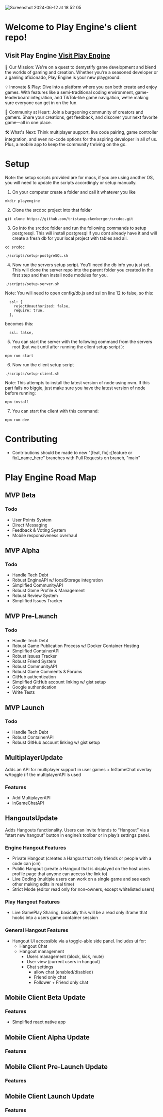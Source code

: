 ![Screenshot 2024-06-12 at 18 52 05](https://github.com/tristanguckenberger/srcdoc/assets/19194337/06c68fec-0418-45f2-9422-488579d3d1fa)

# Welcome to Play Engine's client repo!
## Visit Play Engine [Visit Play Engine](https://playengine.xyz)

🚀 Our Mission: We're on a quest to demystify game development and blend the worlds of gaming and creation. Whether you're a seasoned developer or a gaming aficionado, Play Engine is your new playground.

💡 Innovate & Play: Dive into a platform where you can both create and enjoy games. With features like a semi-traditional coding environment, game-leaderboard integration, and TikTok-like game navigation, we're making sure everyone can get in on the fun.

🌱 Community at Heart: Join a burgeoning community of creators and gamers. Share your creations, get feedback, and discover your next favorite game—all in one place.

🛠 What's Next: Think multiplayer support, live code pairing, game controller integration, and even no-code options for the aspiring developer in all of us. Plus, a mobile app to keep the community thriving on the go.

# Setup
Note: the setup scripts provided are for macs, if you are using another OS, you will need to update the scripts accordingly or setup manually.

1. On your computer create a folder and call it whatever you like
```
mkdir playengine
```
2. Clone the srcdoc project into that folder
```
git clone https://github.com/tristanguckenberger/srcdoc.git
```
3. Go into the srcdoc folder and run the following commands to
setup postgresql. This will install postgresql if you dont already have it and will create a fresh db for your local project with tables and all.
```
cd srcdoc

./scripts/setup-postgreSQL.sh 
```

4. Now run the servers setup script. You'll need the db info you just set. This will clone the server repo into the parent folder you created in the first step and then install node modules for you.
```
./scripts/setup-server.sh
```
Note: You will need to open config/db.js and ssl on line 12 to false, so this:
```
  ssl: {
    rejectUnauthorized: false,
    require: true,
  },
```

becomes this:
```
  ssl: false,
```

5. You can start the server with the following command from the servers root \(but wait until after running the client setup script \):
```
npm run start
```

6. Now run the client setup script
```
./scripts/setup-client.sh
```
Note: This attempts to install the latest version of node using nvm. If this part fails no biggie, just make sure you have the latest version of node before running:
```
npm install
```

7. You can start the client with this command:
```
npm run dev
```

# Contributing
- Contributions should be made to new "\[feat, fix\]::\[feature or fix\]_name_here" branches with Pull Requests on branch, "main"

# Play Engine Road Map
## MVP Beta

### Todo
- User Points System
- Direct Messaging
- Feedback & Voting System
- Mobile responsiveness overhaul

## MVP Alpha

### Todo
- Handle Tech Debt
- Robust EngineAPI w/ localStorage integration
- Simplified CommunityAPI
- Robust Game Profile & Management
- Robust Review System
- Simplified Issues Tracker

## MVP Pre-Launch

### Todo
- Handle Tech Debt
- Robust Game Publication Process w/ Docker Container Hosting
- Simplified ContainerAPI
- Robust Issues Tracker
- Robust Friend System
- Robust CommunityAPI
- Robust Game Comments & Forums
- GitHub authentication
- Simplified GitHub account linking w/ gist setup
- Google authentication
- Write Tests

## MVP Launch

### Todo
- Handle Tech Debt
- Robust ContainerAPI 
- Robust GitHub account linking w/ gist setup

## MultiplayerUpdate
Adds an API for multiplayer support in user games + InGameChat overlay w/toggle (if the multiplayerAPI is used

### Features
- Add MultiplayerAPI
- InGameChatAPI

## HangoutsUpdate
Adds Hangouts functionality. Users can invite friends to “Hangout” via a “start new hangout” button in engine’s toolbar or in play’s settings panel. 

### Engine Hangout Features
- Private Hangout (creates a Hangout that only friends or people with a code can join)
- Public Hangout (create a Hangout that is displayed on the host users profile page that anyone can access the link to)
- Live Coding (multiple users can work on a single game and see each other making edits in real time)
- Strict Mode (editor read only for non-owners, except whitelisted users)

### Play Hangout Features
- Live GamePlay Sharing, basically this will be a read only iframe that hooks into a users game container session

### General Hangout Features
-  Hangout UI accessible via a toggle-able side panel. Includes ui for:
    - Hangout Chat
    - Hangout management
        - Users management (block, kick, mute)
        - User view (current users in hangout)
        - Chat settings
            - allow chat (enabled/disabled)
            - Friend only chat
            - Follower + Friend only chat


## Mobile Client Beta Update

### Features
- Simplified react native app

## Mobile Client Alpha Update

### Features

## Mobile Client Pre-Launch Update

### Features

## Mobile Client Launch Update

### Features

